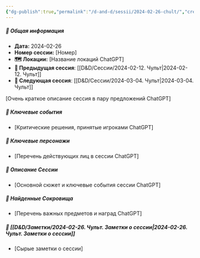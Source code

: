 ```yaml
---
{"dg-publish":true,"permalink":"/d-and-d/sessii/2024-02-26-chult/","created":"2024-02-26T20:11:35.876+03:00","updated":"2024-03-04T20:55:52.540+03:00"}
---
```



##### 📅 Общая информация

- **Дата:** 2024-02-26
- **Номер cессии:** [Номер]
- **🗺️ Локации:** [Название локаций ChatGPT]
- **🔗 Предыдущая сессия**: [[D&D/Сессии/2024-02-12. Чульт\|2024-02-12. Чульт]]
- **🔗 Следующая сессия**: [[D&D/Сессии/2024-03-04. Чульт\|2024-03-04. Чульт]]

[Очень краткое описание сессия в пару предложений ChatGPT]
##### 🔑 **Ключевые события** 
- [Критические решения, принятые игроками ChatGPT]
##### 🧍 **Ключевые персонажи** 
- [Перечень действующих лиц в сессии ChatGPT]
##### 📖 **Описание Сессии** 
- [Основной сюжет и ключевые события сессии ChatGPT]
##### 💎 **Найденные Сокровища** 
- [Перечень важных предметов и наград ChatGPT]
##### 📝 **[[D&D/Заметки/2024-02-26. Чульт. Заметки о сессии\|2024-02-26. Чульт. Заметки о сессии]]**
- [Сырые заметки о сессии]

